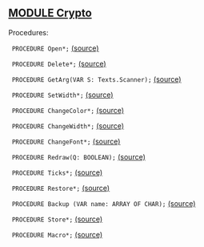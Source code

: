 
## [MODULE Crypto](https://github.com/io-core/Crypto/blob/main/Crypto.Mod)

Procedures:


<code>  PROCEDURE Open*;</code> [(source)](https://github.com/io-core/Crypto/blob/main/Crypto.Mod#L36)


<code>  PROCEDURE Delete*;</code> [(source)](https://github.com/io-core/Crypto/blob/main/Crypto.Mod#L57)


<code>  PROCEDURE GetArg(VAR S: Texts.Scanner);</code> [(source)](https://github.com/io-core/Crypto/blob/main/Crypto.Mod#L66)


<code>  PROCEDURE SetWidth*;</code> [(source)](https://github.com/io-core/Crypto/blob/main/Crypto.Mod#L75)


<code>  PROCEDURE ChangeColor*;</code> [(source)](https://github.com/io-core/Crypto/blob/main/Crypto.Mod#L81)


<code>  PROCEDURE ChangeWidth*;</code> [(source)](https://github.com/io-core/Crypto/blob/main/Crypto.Mod#L89)


<code>  PROCEDURE ChangeFont*;</code> [(source)](https://github.com/io-core/Crypto/blob/main/Crypto.Mod#L97)


<code>  PROCEDURE Redraw(Q: BOOLEAN);</code> [(source)](https://github.com/io-core/Crypto/blob/main/Crypto.Mod#L106)


<code>  PROCEDURE Ticks*;</code> [(source)](https://github.com/io-core/Crypto/blob/main/Crypto.Mod#L117)


<code>  PROCEDURE Restore*;</code> [(source)](https://github.com/io-core/Crypto/blob/main/Crypto.Mod#L121)


<code>  PROCEDURE Backup (VAR name: ARRAY OF CHAR);</code> [(source)](https://github.com/io-core/Crypto/blob/main/Crypto.Mod#L125)


<code>  PROCEDURE Store*;</code> [(source)](https://github.com/io-core/Crypto/blob/main/Crypto.Mod#L136)


<code>  PROCEDURE Macro*;</code> [(source)](https://github.com/io-core/Crypto/blob/main/Crypto.Mod#L163)

